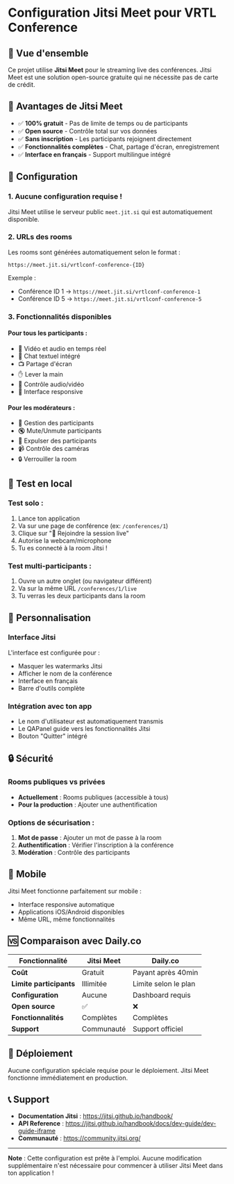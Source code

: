 # Configuration Jitsi Meet pour VRTL Conference

## 🎯 Vue d'ensemble

Ce projet utilise **Jitsi Meet** pour le streaming live des conférences. Jitsi Meet est une solution open-source gratuite qui ne nécessite pas de carte de crédit.

## 🚀 Avantages de Jitsi Meet

- ✅ **100% gratuit** - Pas de limite de temps ou de participants
- ✅ **Open source** - Contrôle total sur vos données
- ✅ **Sans inscription** - Les participants rejoignent directement
- ✅ **Fonctionnalités complètes** - Chat, partage d'écran, enregistrement
- ✅ **Interface en français** - Support multilingue intégré

## 🔧 Configuration

### 1. **Aucune configuration requise !**

Jitsi Meet utilise le serveur public `meet.jit.si` qui est automatiquement disponible.

### 2. **URLs des rooms**

Les rooms sont générées automatiquement selon le format :
```
https://meet.jit.si/vrtlconf-conference-{ID}
```

Exemple :
- Conférence ID 1 → `https://meet.jit.si/vrtlconf-conference-1`
- Conférence ID 5 → `https://meet.jit.si/vrtlconf-conference-5`

### 3. **Fonctionnalités disponibles**

#### Pour tous les participants :
- 🎥 Vidéo et audio en temps réel
- 💬 Chat textuel intégré
- 📺 Partage d'écran
- ✋ Lever la main
- 🎤 Contrôle audio/vidéo
- 📱 Interface responsive

#### Pour les modérateurs :
- 👥 Gestion des participants
- 🔇 Mute/Unmute participants
- 🚫 Expulser des participants
- 📹 Contrôle des caméras
- 🔒 Verrouiller la room

## 🧪 Test en local

### Test solo :
1. Lance ton application
2. Va sur une page de conférence (ex: `/conferences/1`)
3. Clique sur "🎥 Rejoindre la session live"
4. Autorise la webcam/microphone
5. Tu es connecté à la room Jitsi !

### Test multi-participants :
1. Ouvre un autre onglet (ou navigateur différent)
2. Va sur la même URL `/conferences/1/live`
3. Tu verras les deux participants dans la room

## 🎨 Personnalisation

### Interface Jitsi
L'interface est configurée pour :
- Masquer les watermarks Jitsi
- Afficher le nom de la conférence
- Interface en français
- Barre d'outils complète

### Intégration avec ton app
- Le nom d'utilisateur est automatiquement transmis
- Le QAPanel guide vers les fonctionnalités Jitsi
- Bouton "Quitter" intégré

## 🔒 Sécurité

### Rooms publiques vs privées
- **Actuellement** : Rooms publiques (accessible à tous)
- **Pour la production** : Ajouter une authentification

### Options de sécurisation :
1. **Mot de passe** : Ajouter un mot de passe à la room
2. **Authentification** : Vérifier l'inscription à la conférence
3. **Modération** : Contrôle des participants

## 📱 Mobile

Jitsi Meet fonctionne parfaitement sur mobile :
- Interface responsive automatique
- Applications iOS/Android disponibles
- Même URL, même fonctionnalités

## 🆚 Comparaison avec Daily.co

| Fonctionnalité | Jitsi Meet | Daily.co |
|----------------|------------|----------|
| **Coût** | Gratuit | Payant après 40min |
| **Limite participants** | Illimitée | Limite selon le plan |
| **Configuration** | Aucune | Dashboard requis |
| **Open source** | ✅ | ❌ |
| **Fonctionnalités** | Complètes | Complètes |
| **Support** | Communauté | Support officiel |

## 🚀 Déploiement

Aucune configuration spéciale requise pour le déploiement. Jitsi Meet fonctionne immédiatement en production.

## 📞 Support

- **Documentation Jitsi** : https://jitsi.github.io/handbook/
- **API Reference** : https://jitsi.github.io/handbook/docs/dev-guide/dev-guide-iframe
- **Communauté** : https://community.jitsi.org/

---

**Note** : Cette configuration est prête à l'emploi. Aucune modification supplémentaire n'est nécessaire pour commencer à utiliser Jitsi Meet dans ton application ! 